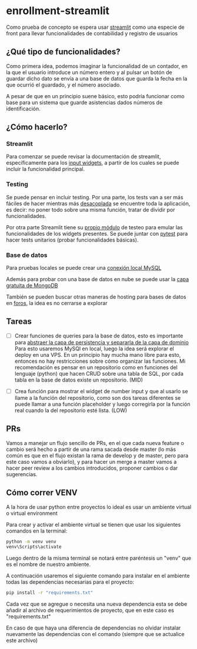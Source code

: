 # enrollment-streamlit

Como prueba de concepto se espera usar [streamlit](https://streamlit.io/) como una especie de front para llevar funcionalidades de contabilidad y registro de usuarios

## ¿Qué tipo de funcionalidades?

Como primera idea, podemos imaginar la funcionalidad de un contador, en la que el usuario introduce un número entero y al pulsar un botón de guardar dicho dato se envía a una base de datos que guarda la fecha en la que ocurrió el guardado, y el número asociado. 

A pesar de que en un principio suene básico, esto podría funcionar como base para un sistema que guarde asistencias dados números de identificación.

## ¿Cómo hacerlo?

### Streamlit

Para comenzar se puede revisar la documentación de streamlit, específicamente para los [input widgets](https://docs.streamlit.io/develop/api-reference/widgets/st.number_input), a partir de los cuales se puede incluir la funcionalidad principal.

### Testing

Se puede pensar en incluir testing. Por una parte, los tests van a ser más fáciles de hacer mientras más [desacoplada](https://softwareengineering.stackexchange.com/a/244478) se encuentre toda la aplicación, es decir: no poner todo sobre una misma función, tratar de dividir por funcionalidades.

Por otra parte Streamlit tiene su [propio módulo](https://docs.streamlit.io/develop/api-reference/app-testing/testing-element-classes#sttestingv1element_treenumberinput) de testeo para emular las funcionalidades de los widgets presentes. Se puede juntar con [pytest](https://docs.pytest.org/en/stable/getting-started.html#create-your-first-test) para hacer tests unitarios (probar funcionalidades básicas).


### Base de datos

Para pruebas locales se puede crear una [conexión local MySQL](https://github.com/Lunes313/StreamlitProyect/blob/main/database.py)

Además para probar con una base de datos en nube se puede usar la [capa gratuita de MongoDB](https://www.mongodb.com/pricing) 

También se pueden buscar otras maneras de hosting para bases de datos en [foros](https://www.reddit.com/r/webdev/comments/vc2hpc/any_websites_where_i_can_host_sqlite_db_for_free/), la  idea es no cerrarse a explorar

## Tareas

- [ ] Crear funciones de queries para la base de datos, esto es importante para [abstraer la capa de persistencia y separarla de la capa de dominio](https://martinfowler.com/eaaCatalog/repository.html) Para esto usaremos MySQl en local, luego la idea será explorar el deploy en una VPS. En un principio hay mucha mano libre para esto, entonces no hay restricciones sobre cómo organizar las funciones. Mi recomendación es pensar en un repositorio como en funciones del lenguaje (python) que hacen CRUD sobre una tabla de SQL, por cada tabla en la base de datos existe un repositorio. (MID)

- [ ] Crea función para mostrar el widget de number input y que al usarlo se llame a la función del repositorio, como son dos tareas diferentes se puede llamar a una función placeholder y luego corregirla por la función real cuando la del repositorio esté lista. (LOW)

## PRs

Vamos a manejar un flujo sencillo de PRs, en el que cada nueva feature o cambio será hecho a partir de una rama sacada desde master (lo más común es que en el flujo existan la rama de develop y de master, pero para este caso vamos a obviarlo), y para hacer un merge a master vamos a hacer peer review a los cambios introducidos, proponer cambios o dar sugerencias. 

## Cómo correr VENV

A la hora de usar python entre proyectos lo ideal es usar un ambiente virtual o virtual environment

Para crear y activar el ambiente virtual se tienen que usar los siguientes comandos en la terminal:

```bash
python -m venv venv
venv\Scripts\activate
```

Luego dentro de la misma terminal se notará entre paréntesis un "venv" que es el nombre de nuestro ambiente.

A continuación usaremos el siguiente comando para instalar en el ambiente todas las dependencias necesarias para el proyecto:

```bash
pip install -r "requirements.txt"
```

Cada vez que se agregue o necesita una nueva dependencia esta se debe añadir al archivo de requerimientos de proyecto, que en este caso es "requirements.txt"

En caso de que haya una diferencia de dependencias no olvidar instalar nuevamente las dependencias con el comando (siempre que se actualice este archivo)